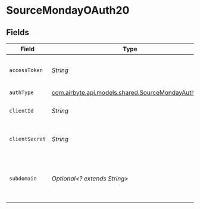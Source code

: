 # SourceMondayOAuth20


## Fields

| Field                                                                                             | Type                                                                                              | Required                                                                                          | Description                                                                                       |
| ------------------------------------------------------------------------------------------------- | ------------------------------------------------------------------------------------------------- | ------------------------------------------------------------------------------------------------- | ------------------------------------------------------------------------------------------------- |
| `accessToken`                                                                                     | *String*                                                                                          | :heavy_check_mark:                                                                                | Access Token for making authenticated requests.                                                   |
| `authType`                                                                                        | [com.airbyte.api.models.shared.SourceMondayAuthType](../../models/shared/SourceMondayAuthType.md) | :heavy_check_mark:                                                                                | N/A                                                                                               |
| `clientId`                                                                                        | *String*                                                                                          | :heavy_check_mark:                                                                                | The Client ID of your OAuth application.                                                          |
| `clientSecret`                                                                                    | *String*                                                                                          | :heavy_check_mark:                                                                                | The Client Secret of your OAuth application.                                                      |
| `subdomain`                                                                                       | *Optional<? extends String>*                                                                      | :heavy_minus_sign:                                                                                | Slug/subdomain of the account, or the first part of the URL that comes before .monday.com         |